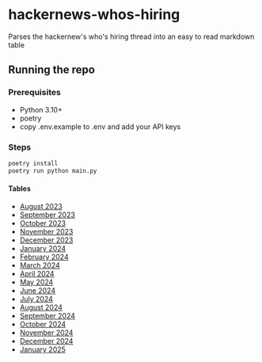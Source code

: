 # hackernews-whos-hiring

Parses the hackernew's who's hiring thread into an easy to read markdown table


## Running the repo
### Prerequisites
- Python 3.10+
- poetry
- copy .env.example to .env and add your API keys
### Steps

```bash
poetry install
poetry run python main.py
```

#### Tables

- [August 2023](/table/2023/august.md)
- [September 2023](/table/2023/september.md)
- [October 2023](/table/2023/october.md)
- [November 2023](/table/2023/november.md)
- [December 2023](/table/2023/december.md)
- [January 2024](/table/2024/January.md)
- [February 2024](/table/2024/February.md)
- [March 2024](/table/2024/March.md)
- [April 2024](/table/2024/April.md)
- [May 2024](/table/2024/May.md)
- [June 2024](/table/2024/June.md)
- [July 2024](/table/2024/July.md)
- [August 2024](/table/2024/August.md)
- [September 2024](/table/2024/September.md)
- [October 2024](/table/2024/October.md)
- [November 2024](/table/2024/November.md)
- [December 2024](/table/2024/December.md)
- [January 2025](/table/2025/January.md)
